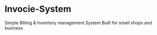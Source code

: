 # Invocie-System
Simple BIlling &amp; Inventory management System Built for small shops and business 
